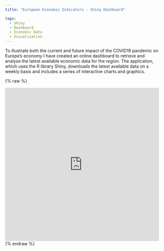 ```yaml
---
title: "European Economic Indicators - Shiny Dashboard"

tags:
  - Shiny
  - Dashboard
  - Economic Data
  - Visualisation
---
```


To illustrate both the current and future impact of the COVID19 pandemic on Europe’s economy I have created an online dashboard to retrieve and analyse the latest available 
economic data for the region. The application, which uses the R library Shiny, downloads the latest available data on a weekly basis and includes a series of interactive charts and graphics.  
 
{% raw %}
<iframe height="500" width="100%" frameborder="no" src="https://mjacobsdata.shinyapps.io/europe-economy-covid/" scrolling="no" frameborder="0"> </iframe>
{% endraw %}


